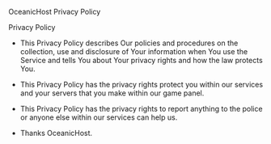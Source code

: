 OceanicHost Privacy Policy

Privacy Policy

- This Privacy Policy describes Our policies and procedures on the collection, use and disclosure of Your information when You use the Service and tells You about Your privacy rights and how the law protects You.

- This Privacy Policy has the privacy rights protect you within our services and your servers that you make within our game panel.

- This Privacy Policy has the privacy rights to report anything to the police or anyone else within our services can help us.

- Thanks OceanicHost.
